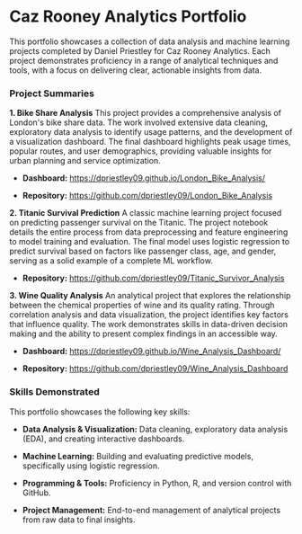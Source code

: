 # Caz Rooney Analytics Portfolio

This portfolio showcases a collection of data analysis and machine learning projects completed by Daniel Priestley for Caz Rooney Analytics. Each project demonstrates proficiency in a range of analytical techniques and tools, with a focus on delivering clear, actionable insights from data.

### Project Summaries

**1. Bike Share Analysis**
This project provides a comprehensive analysis of London's bike share data. The work involved extensive data cleaning, exploratory data analysis to identify usage patterns, and the development of a visualization dashboard. The final dashboard highlights peak usage times, popular routes, and user demographics, providing valuable insights for urban planning and service optimization.

* **Dashboard:** <https://dpriestley09.github.io/London_Bike_Analysis/>

* **Repository:** <https://github.com/dpriestley09/London_Bike_Analysis>

**2. Titanic Survival Prediction**
A classic machine learning project focused on predicting passenger survival on the Titanic. The project notebook details the entire process from data preprocessing and feature engineering to model training and evaluation. The final model uses logistic regression to predict survival based on factors like passenger class, age, and gender, serving as a solid example of a complete ML workflow.

* **Repository:** <https://github.com/dpriestley09/Titanic_Survivor_Analysis>

**3. Wine Quality Analysis**
An analytical project that explores the relationship between the chemical properties of wine and its quality rating. Through correlation analysis and data visualization, the project identifies key factors that influence quality. The work demonstrates skills in data-driven decision making and the ability to present complex findings in an accessible way.

* **Dashboard:** <https://dpriestley09.github.io/Wine_Analysis_Dashboard/>

* **Repository:** <https://github.com/dpriestley09/Wine_Analysis_Dashboard>

### Skills Demonstrated

This portfolio showcases the following key skills:

* **Data Analysis & Visualization:** Data cleaning, exploratory data analysis (EDA), and creating interactive dashboards.

* **Machine Learning:** Building and evaluating predictive models, specifically using logistic regression.

* **Programming & Tools:** Proficiency in Python, R, and version control with GitHub.

* **Project Management:** End-to-end management of analytical projects from raw data to final insights.

